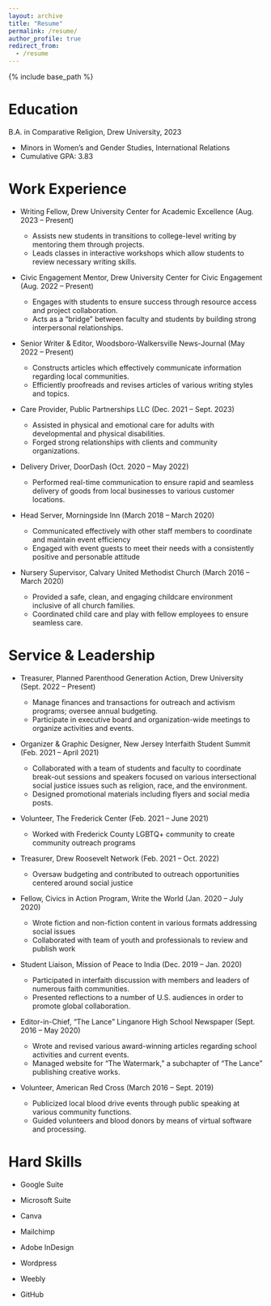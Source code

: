 ```yaml
---
layout: archive
title: "Resume"
permalink: /resume/
author_profile: true
redirect_from:
  - /resume
---
```


{% include base_path %}

Education
======
B.A. in Comparative Religion, Drew University, 2023
* Minors in Women’s and Gender Studies, International Relations
* Cumulative GPA: 3.83

Work Experience
======
* Writing Fellow, Drew University Center for Academic Excellence (Aug. 2023 – Present)
  * Assists new students in transitions to college-level writing by mentoring them through projects.
  * Leads classes in interactive workshops which allow students to review necessary writing skills.

* Civic Engagement Mentor, Drew University Center for Civic Engagement (Aug. 2022 – Present)
  * Engages with students to ensure success through resource access and project collaboration.
  * Acts as a “bridge” between faculty and students by building strong interpersonal relationships.

* Senior Writer & Editor, Woodsboro-Walkersville News-Journal (May 2022 – Present)
  * Constructs articles which effectively communicate information regarding local communities.
  * Efficiently proofreads and revises articles of various writing styles and topics.

* Care Provider, Public Partnerships LLC (Dec. 2021 – Sept. 2023)
  * Assisted in physical and emotional care for adults with developmental and physical disabilities.
  * Forged strong relationships with clients and community organizations.

* Delivery Driver, DoorDash (Oct. 2020 – May 2022)
  * Performed real-time communication to ensure rapid and seamless delivery of goods from local businesses to various customer locations.

* Head Server, Morningside Inn (March 2018 – March 2020)
  * Communicated effectively with other staff members to coordinate and maintain event efficiency
  * Engaged with event guests to meet their needs with a consistently positive and personable attitude

* Nursery Supervisor, Calvary United Methodist Church (March 2016 – March 2020)
  * Provided a safe, clean, and engaging childcare environment inclusive of all church families.
  * Coordinated child care and play with fellow employees to ensure seamless care.

Service & Leadership
======
* Treasurer, Planned Parenthood Generation Action, Drew University (Sept. 2022 – Present)
  * Manage finances and transactions for outreach and activism programs; oversee annual budgeting.
  * Participate in executive board and organization-wide meetings to organize activities and events.

* Organizer & Graphic Designer, New Jersey Interfaith Student Summit (Feb. 2021 – April 2021)
  * Collaborated with a team of students and faculty to coordinate break-out sessions and speakers focused on various intersectional social justice issues such as religion, race, and the environment.
  * Designed promotional materials including flyers and social media posts.

* Volunteer, The Frederick Center (Feb. 2021 – June 2021)
  * Worked with Frederick County LGBTQ+ community to create community outreach programs

* Treasurer, Drew Roosevelt Network (Feb. 2021 – Oct. 2022)
  * Oversaw budgeting and contributed to outreach opportunities centered around social justice

* Fellow, Civics in Action Program, Write the World (Jan. 2020 – July 2020)
  * Wrote fiction and non-fiction content in various formats addressing social issues
  * Collaborated with team of youth and professionals to review and publish work

* Student Liaison, Mission of Peace to India (Dec. 2019 – Jan. 2020)
  * Participated in interfaith discussion with members and leaders of numerous faith communities.
  * Presented reflections to a number of U.S. audiences in order to promote global collaboration.

* Editor-in-Chief, “The Lance” Linganore High School Newspaper (Sept. 2016 – May 2020)
  * Wrote and revised various award-winning articles regarding school activities and current events.
  * Managed website for “The Watermark,” a subchapter of “The Lance” publishing creative works.

* Volunteer, American Red Cross (March 2016 – Sept. 2019)
  * Publicized local blood drive events through public speaking at various community functions.
  * Guided volunteers and blood donors by means of virtual software and processing.


Hard Skills
======
* Google Suite

* Microsoft Suite

* Canva

* Mailchimp

* Adobe InDesign

* Wordpress

* Weebly

* GitHub

